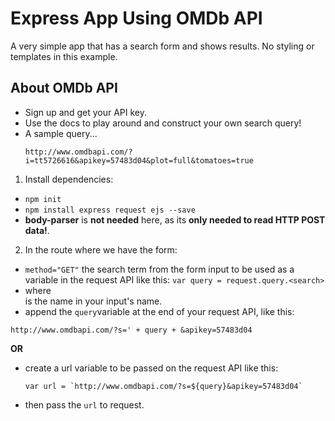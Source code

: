 # Express App Using OMDb API
A very simple app that has a search form and shows results.
No styling or templates in this example.

## About OMDb API

- Sign up and get your API key.
- Use the docs to play around and construct your own search query!
- A sample query...
  ```
  http://www.omdbapi.com/?i=tt5726616&apikey=57483d04&plot=full&tomatoes=true
  ```

1. Install dependencies:
  - `npm init`
  - `npm install express request ejs --save`
  - **body-parser** is **not needed** here, as its **only needed to read HTTP POST data!**.


2. In the route where we have the form:  
  - `method="GET"` the search term from the form input to be used as a variable in the request API like this:
    `var query = request.query.<search>`
  - where <search> is the name in your input's name.
  - append the `query`variable at the end of your request API, like this:
  ```
  http://www.omdbapi.com/?s=' + query + &apikey=57483d04
  ```

  **OR**

  - create a url variable to be passed on the request API like this:
    ```
    var url = `http://www.omdbapi.com/?s=${query}&apikey=57483d04`
    ```
  - then pass the `url` to request.   
